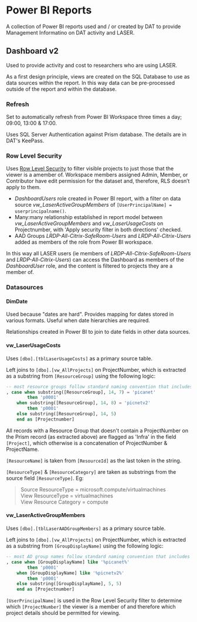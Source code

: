 # Power BI Reports

A collection of Power BI reports used and / or created by DAT to provide Management Informatino on DAT activity and LASER.

## Dashboard v2
Used to provide activity and cost to researchers who are using LASER.  

As a first design principle, views are created on the SQL Database to use as data sources within the report. In this way data can be pre-processed outside of the report and within the database. 

### Refresh 
Set to automatically refresh from Power BI Workspace three times a day; 09:00, 13:00 & 17:00.  

Uses SQL Server Authentication against Prism database. The details are in DAT's KeePass.  

### Row Level Security
Uses [Row Level Security](https://learn.microsoft.com/en-us/power-bi/enterprise/service-admin-rls) to filter visible projects to just those that the viewer is a amember of. Workspace members assigned Admin, Member, or Contributor have edit permission for the dataset and, therefore, RLS doesn’t apply to them.
- _DashboardUsers_ role created in Power BI report, with a filter on data source _vw_LaserActiveGroupMembers_ of `[UserPrincipalName] = userprincipalname()`. 
- Many:many relationship established in report model between _vw_LaserActiveGroupMembers_ and _vw_LaserUsageCosts_ on Projectnumber, with 'Apply security filter in both directions' checked.
- AAD Groups _LRDP-All-Citrix-SafeRoom-Users_ and _LRDP-All-Citrix-Users_ added as members of the role from Power BI workspace. 

In this way all LASER users (ie members of _LRDP-All-Citrix-SafeRoom-Users_ and _LRDP-All-Citrix-Users_) can access the Dashboard as members of the _DashboardUser_ role, and the content is filtered to projects they are a member of. 

### Datasources

#### DimDate
Used because "dates are hard". Provides mapping for dates stored in various formats. Useful when date hierarchies are required.  

Relationships created in Power BI to join to date fields in other data sources.  

#### vw_LaserUsageCosts  
Uses `[dbo].[tblLaserUsageCosts]` as a primary source table.  

Left joins to `[dbo].[vw_AllProjects]` on ProjectNumber, which is extracted as a substring from `[ResourceGroup]` using the following logic:  
```sql
-- most resource groups follow standard naming convention that includes project number. The are a couple of exceptions...
, case when substring([ResourceGroup], 14, 7) = 'picanet'
        then 'p0001'
    when substring([ResourceGroup], 14, 8) = 'picnetv2'
        then 'p0001'
    else substring([ResourceGroup], 14, 5)
    end as [Projectnumber]
```
All records with a Resource Group that doesn't contain a ProjectNumber on the Prism record (as extracted above) are flagged as 'Infra' in the field `[Project]`, which otherwise is a concatenation of ProjectNumber & ProjectName. 

`[ResourceName]` is taken from `[ResourceId]` as the last token in the string.  

`[ResourceType]` & `[ResourceCategory]` are taken as substrings from the source field `[ResourceType]`. Eg:  
> Source ResourceType = microsoft.compute/virtualmachines  
> View ResourceType = virtualmachines  
> View Resource Category = compute  

#### vw_LaserActiveGroupMembers  
Uses `[dbo].[tblLaserAADGroupMembers]` as a primary source table.

Left joins to `[dbo].[vw_AllProjects]` on ProjectNumber, which is extracted as a substring from `[GroupDisplayName]` using the following logic:  
```sql
-- most AD group names follow standard naming convention that includes project number. The are a couple of exceptions...
, case when [GroupDisplayName] like '%picanet%'
        then 'p0001'
    when [GroupDisplayName] like '%picnetv2%'
        then 'p0001'
    else substring([GroupDisplayName], 5, 5)
    end as [Projectnumber]
```
`[UserPrincipalName]` is used in the Row Level Security filter to determine which `[ProjectNumber]` the viewer is a member of and therefore which project details should be permitted for viewing.
